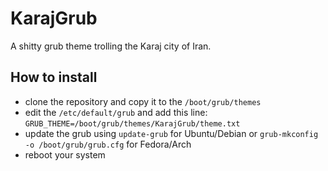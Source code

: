 # KarajGrub
A shitty grub theme trolling the Karaj city of Iran.
## How to install
- clone the repository and copy it to the `/boot/grub/themes`
- edit the `/etc/default/grub` and add this line: `GRUB_THEME=/boot/grub/themes/KarajGrub/theme.txt`
- update the grub using `update-grub` for Ubuntu/Debian or `grub-mkconfig -o /boot/grub/grub.cfg` for Fedora/Arch
- reboot your system
